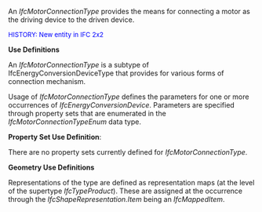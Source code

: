 ﻿An _IfcMotorConnectionType_ provides the means for connecting a motor as the driving device to the driven device.

> <font color="#0000ff" size="-1">
HISTORY: New entity in IFC 2x2 </font>
> 


****Use Definitions****

An _IfcMotorConnectionType_ is a subtype of IfcEnergyConversionDeviceType that provides for various forms of connection mechanism.

Usage of _IfcMotorConnectionType_ defines the parameters for one or more occurrences of _IfcEnergyConversionDevice_. Parameters are specified through property sets that are enumerated in the _IfcMotorConnectionTypeEnum_ data type.

****Property Set Use Definition****:

There are no property sets currently defined for _IfcMotorConnectionType_.

****Geometry Use Definitions****

Representations of the type are defined as representation maps (at the level of the supertype _IfcTypeProduct_). These are assigned at the occurrence through the _IfcShapeRepresentation.Item_ being an _IfcMappedItem_.
